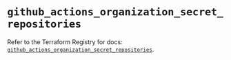 # `github_actions_organization_secret_repositories`

Refer to the Terraform Registry for docs: [`github_actions_organization_secret_repositories`](https://registry.terraform.io/providers/integrations/github/6.7.3/docs/resources/actions_organization_secret_repositories).
